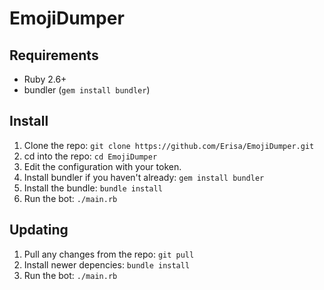 # EmojiDumper

## Requirements
- Ruby 2.6+
- bundler (`gem install bundler`)

## Install
1. Clone the repo: `git clone https://github.com/Erisa/EmojiDumper.git`
2. cd into the repo: `cd EmojiDumper`
3. Edit the configuration with your token.
4. Install bundler if you haven't already: `gem install bundler`
5. Install the bundle: `bundle install`
6. Run the bot: `./main.rb`

## Updating
1. Pull any changes from the repo: `git pull`
2. Install newer depencies: `bundle install`
3. Run the bot: `./main.rb`
